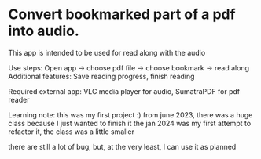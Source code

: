# Convert bookmarked part of a pdf into audio.

This app is intended to be used for read along with the audio

Use steps: Open app -> choose pdf file -> choose bookmark -> read along
Additional features: Save reading progress, finish reading

Required external app: VLC media player for audio, SumatraPDF for pdf reader

Learning note:
this was my first project :) from june 2023, there was a huge class because I just wanted to finish it
the jan 2024 was my first attempt to refactor it, the class was a little smaller

there are still a lot of bug, but, at the very least, I can use it as planned

